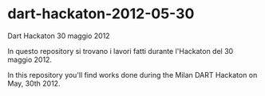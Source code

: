 dart-hackaton-2012-05-30
========================

Dart Hackaton 30 maggio 2012

In questo repository si trovano i lavori fatti durante l'Hackaton del 30 maggio 2012.

In this repository you'll find works done during the Milan DART Hackaton on May, 30th 2012.

